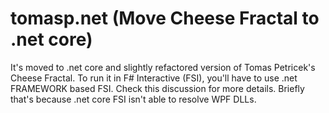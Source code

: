 # tomasp.net (Move Cheese Fractal to .net core)
It's moved to .net core and slightly refactored version of Tomas Petricek's Cheese Fractal. To run it in F# Interactive (FSI), you'll have to use .net FRAMEWORK based FSI. Check this discussion for more details. Briefly that's because .net core FSI isn't able to resolve WPF DLLs.

